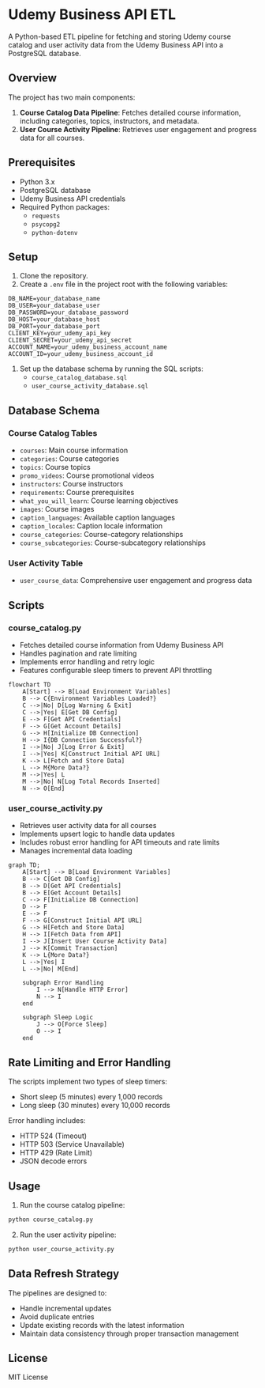 # Udemy Business API ETL

A Python-based ETL pipeline for fetching and storing Udemy course catalog and user activity data from the Udemy Business API into a PostgreSQL database.

## Overview

The project has two main components:

1. **Course Catalog Data Pipeline**: Fetches detailed course information, including categories, topics, instructors, and metadata.
2. **User Course Activity Pipeline**: Retrieves user engagement and progress data for all courses.

## Prerequisites

- Python 3.x
- PostgreSQL database
- Udemy Business API credentials
- Required Python packages:
  - `requests`
  - `psycopg2`
  - `python-dotenv`

## Setup

1. Clone the repository.
2. Create a `.env` file in the project root with the following variables:

```
DB_NAME=your_database_name
DB_USER=your_database_user
DB_PASSWORD=your_database_password
DB_HOST=your_database_host
DB_PORT=your_database_port
CLIENT_KEY=your_udemy_api_key
CLIENT_SECRET=your_udemy_api_secret
ACCOUNT_NAME=your_udemy_business_account_name
ACCOUNT_ID=your_udemy_business_account_id
```

1. Set up the database schema by running the SQL scripts:
   - `course_catalog_database.sql`
   - `user_course_activity_database.sql`

## Database Schema

### Course Catalog Tables

- `courses`: Main course information
- `categories`: Course categories
- `topics`: Course topics
- `promo_videos`: Course promotional videos
- `instructors`: Course instructors
- `requirements`: Course prerequisites
- `what_you_will_learn`: Course learning objectives
- `images`: Course images
- `caption_languages`: Available caption languages
- `caption_locales`: Caption locale information
- `course_categories`: Course-category relationships
- `course_subcategories`: Course-subcategory relationships

### User Activity Table

- `user_course_data`: Comprehensive user engagement and progress data

## Scripts

### course_catalog.py

- Fetches detailed course information from Udemy Business API
- Handles pagination and rate limiting
- Implements error handling and retry logic
- Features configurable sleep timers to prevent API throttling

```mermaid
flowchart TD
    A[Start] --> B[Load Environment Variables]
    B --> C{Environment Variables Loaded?}
    C -->|No| D[Log Warning & Exit]
    C -->|Yes| E[Get DB Config]
    E --> F[Get API Credentials]
    F --> G[Get Account Details]
    G --> H[Initialize DB Connection]
    H --> I{DB Connection Successful?}
    I -->|No| J[Log Error & Exit]
    I -->|Yes| K[Construct Initial API URL]
    K --> L[Fetch and Store Data]
    L --> M{More Data?}
    M -->|Yes| L
    M -->|No| N[Log Total Records Inserted]
    N --> O[End]
```

### user_course_activity.py

- Retrieves user activity data for all courses
- Implements upsert logic to handle data updates
- Includes robust error handling for API timeouts and rate limits
- Manages incremental data loading

```mermaid
graph TD;
    A[Start] --> B[Load Environment Variables]
    B --> C[Get DB Config]
    B --> D[Get API Credentials]
    B --> E[Get Account Details]
    C --> F[Initialize DB Connection]
    D --> F
    E --> F
    F --> G[Construct Initial API URL]
    G --> H[Fetch and Store Data]
    H --> I[Fetch Data from API]
    I --> J[Insert User Course Activity Data]
    J --> K[Commit Transaction]
    K --> L{More Data?}
    L -->|Yes| I
    L -->|No| M[End]

    subgraph Error Handling
        I --> N[Handle HTTP Error]
        N --> I
    end

    subgraph Sleep Logic
        J --> O[Force Sleep]
        O --> I
    end
```

## Rate Limiting and Error Handling

The scripts implement two types of sleep timers:

- Short sleep (5 minutes) every 1,000 records
- Long sleep (30 minutes) every 10,000 records

Error handling includes:

- HTTP 524 (Timeout)
- HTTP 503 (Service Unavailable)
- HTTP 429 (Rate Limit)
- JSON decode errors

## Usage

1. Run the course catalog pipeline:

```bash
python course_catalog.py
```

2. Run the user activity pipeline:

```bash
python user_course_activity.py
```

## Data Refresh Strategy

The pipelines are designed to:

- Handle incremental updates
- Avoid duplicate entries
- Update existing records with the latest information
- Maintain data consistency through proper transaction management

## License

MIT License
